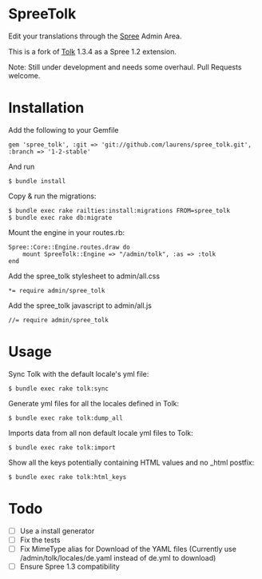 SpreeTolk
=========

Edit your translations through the [Spree](http://github.com/spree/spree) Admin Area. 

This is a fork of [Tolk](http://github.com/tolk/tolk) 1.3.4 as a Spree 1.2 extension. 

Note: Still under development and needs some overhaul. Pull Requests welcome.

Installation
=======

Add the following to your Gemfile

    gem 'spree_tolk', :git => 'git://github.com/laurens/spree_tolk.git', :branch => '1-2-stable'

And run

    $ bundle install

Copy & run the migrations:

    $ bundle exec rake railties:install:migrations FROM=spree_tolk
    $ bundle exec rake db:migrate

Mount the engine in your routes.rb:

    Spree::Core::Engine.routes.draw do
        mount SpreeTolk::Engine => "/admin/tolk", :as => :tolk
    end

Add the spree_tolk stylesheet to admin/all.css

    *= require admin/spree_tolk

Add the spree_tolk javascript to admin/all.js

    //= require admin/spree_tolk

Usage
=======

Sync Tolk with the default locale's yml file:

    $ bundle exec rake tolk:sync

Generate yml files for all the locales defined in Tolk:

    $ bundle exec rake tolk:dump_all

Imports data from all non default locale yml files to Tolk:

    $ bundle exec rake tolk:import

Show all the keys potentially containing HTML values and no _html postfix:

    $ bundle exec rake tolk:html_keys

Todo
=======

- [ ] Use a install generator
- [ ] Fix the tests
- [ ] Fix MimeType alias for Download of the YAML files (Currently use /admin/tolk/locales/de.yaml instead of de.yml to download)
- [ ] Ensure Spree 1.3 compatibility

<!-- Testing
-------

Be sure to bundle your dependencies and then create a dummy test app for the specs to run against.

    $ bundle
    $ bundle exec rake test_app
    $ bundle exec rspec spec

Copyright (c) 2013 [name of extension creator], released under the New BSD License -->
